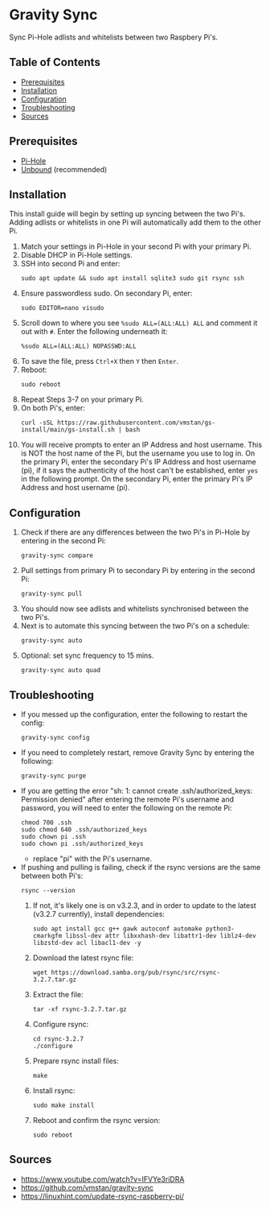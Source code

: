 # Gravity Sync

Sync Pi-Hole adlists and whitelists between two Raspbery Pi's.

## Table of Contents

- [Prerequisites](#prerequisites)
- [Installation](#installation)
- [Configuration](#configuration)
- [Troubleshooting](#troubleshooting)
- [Sources](#sources)

## Prerequisites

- [Pi-Hole](/Pi-Guide/Pi-Hole.md)
- [Unbound](/Pi-Guide/Unbound.md) (recommended)

## Installation

This install guide will begin by setting up syncing between the two Pi's. Adding adlists or whitelists in one Pi will automatically add them to the other Pi.

1. Match your settings in Pi-Hole in your second Pi with your primary Pi.
2. Disable DHCP in Pi-Hole settings.
3. SSH into second Pi and enter:
   ```
   sudo apt update && sudo apt install sqlite3 sudo git rsync ssh
   ```
4. Ensure passwordless sudo. On secondary Pi, enter:
   ```
   sudo EDITOR=nano visudo
   ```
5. Scroll down to where you see `%sudo ALL=(ALL:ALL) ALL` and comment it out with `#`. Enter the following underneath it:
   ```
   %sudo ALL=(ALL:ALL) NOPASSWD:ALL
   ```
6. To save the file, press `Ctrl+X` then `Y` then `Enter`.
7. Reboot:
   ```
   sudo reboot
   ```
8. Repeat Steps 3-7 on your primary Pi.
9. On both Pi's, enter:
   ```
   curl -sSL https://raw.githubusercontent.com/vmstan/gs-install/main/gs-install.sh | bash
   ```
10. You will receive prompts to enter an IP Address and host username. This is NOT the host name of the Pi, but the username you use to log in. On the primary Pi, enter the secondary Pi's IP Address and host username (pi), if it says the authenticity of the host can't be established, enter `yes` in the following prompt. On the secondary Pi, enter the primary Pi's IP Address and host username (pi).

## Configuration

1. Check if there are any differences between the two Pi's in Pi-Hole by entering in the second Pi:
   ```
   gravity-sync compare
   ```
2. Pull settings from primary Pi to secondary Pi by entering in the second Pi:
   ```
   gravity-sync pull
   ```
3. You should now see adlists and whitelists synchronised between the two Pi's.
4. Next is to automate this syncing between the two Pi's on a schedule:
   ```
   gravity-sync auto
   ```
5. Optional: set sync frequency to 15 mins.
   ```
   gravity-sync auto quad
   ```

## Troubleshooting

- If you messed up the configuration, enter the following to restart the config:
  ```
  gravity-sync config
  ```
- If you need to completely restart, remove Gravity Sync by entering the following:
  ```
  gravity-sync purge
  ```
- If you are getting the error "sh: 1: cannot create .ssh/authorized_keys: Permission denied" after entering the remote Pi's username and password, you will need to enter the following on the remote Pi:
  ```
  chmod 700 .ssh
  sudo chmod 640 .ssh/authorized_keys
  sudo chown pi .ssh
  sudo chown pi .ssh/authorized_keys
  ```
  - replace "pi" with the Pi's username.
- If pushing and pulling is failing, check if the rsync versions are the same between both Pi's:
  ```
  rsync --version
  ```
  1. If not, it's likely one is on v3.2.3, and in order to update to the latest (v3.2.7 currently), install dependencies:
     ```
     sudo apt install gcc g++ gawk autoconf automake python3-cmarkgfm libssl-dev attr libxxhash-dev libattr1-dev liblz4-dev libzstd-dev acl libacl1-dev -y
     ```
  1. Download the latest rsync file:
     ```
     wget https://download.samba.org/pub/rsync/src/rsync-3.2.7.tar.gz
     ```
  1. Extract the file:
     ```
     tar -xf rsync-3.2.7.tar.gz
     ```
  1. Configure rsync:
     ```
     cd rsync-3.2.7
     ./configure
     ```
  1. Prepare rsync install files:
     ```
     make
     ```
  1. Install rsync:
     ```
     sudo make install
     ```
  1. Reboot and confirm the rsync version:
     ```
     sudo reboot
     ```

## Sources

- https://www.youtube.com/watch?v=IFVYe3riDRA
- https://github.com/vmstan/gravity-sync
- https://linuxhint.com/update-rsync-raspberry-pi/
